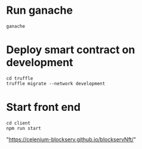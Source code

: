# Run ganache

```
ganache
```


# Deploy smart contract on development


```
cd truffle
truffle migrate --network development
```

# Start front end

```
cd client
npm run start
```

"https://celenium-blockserv.github.io/blockservNft/"
